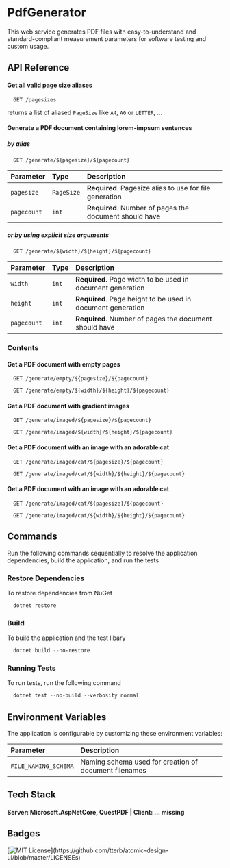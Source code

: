 # PdfGenerator

This web service generates PDF files with easy-to-understand and standard-compliant measurement parameters for software testing and custom usage.

## API Reference

#### Get all valid page size aliases

```http
  GET /pagesizes
```
returns a list of aliased `PageSize` like `A4`, `A0` or `LETTER`, ...

#### Generate a PDF document containing lorem-impsum sentences

##### by alias

```http
  GET /generate/${pagesize}/${pagecount}
```

| Parameter | Type     | Description                       |
| :-------- | :------- | :-------------------------------- |
| `pagesize`      | `PageSize` | **Required**. Pagesize alias to use for file generation |
| `pagecount`     | `int`    | **Required**. Number of pages the document should have |

##### or by using explicit size arguments
```http
  GET /generate/${width}/${height}/${pagecount}
```

| Parameter | Type     | Description                       |
| :-------- | :------- | :-------------------------------- |
| `width`      | `int` | **Required**. Page width to be used in document generation |
| `height`      | `int` | **Required**. Page height to be used in document generation |
| `pagecount`     | `int`    | **Required**. Number of pages the document should have |


### Contents

#### Get a PDF document with empty pages
```
  GET /generate/empty/${pagesize}/${pagecount}
```
```http
  GET /generate/empty/${width}/${height}/${pagecount}
```

#### Get a PDF document with gradient images
```http
  GET /generate/imaged/${pagesize}/${pagecount}
```
```http
  GET /generate/imaged/${width}/${height}/${pagecount}
```

#### Get a PDF document with an image with an adorable cat
```http
  GET /generate/imaged/cat/${pagesize}/${pagecount}
```
```http
  GET /generate/imaged/cat/${width}/${height}/${pagecount}
```

#### Get a PDF document with an image with an adorable cat
```http
  GET /generate/imaged/cat/${pagesize}/${pagecount}
```
```http
  GET /generate/imaged/cat/${width}/${height}/${pagecount}
```


## Commands
Run the following commands sequentially to resolve the application dependencies, build the application, and run the tests

### Restore Dependencies

To restore dependencies from NuGet

```powershell
  dotnet restore
```
### Build

To build the application and the test libary

```powershell
  dotnet build --no-restore
```

### Running Tests

To run tests, run the following command

```powershell
  dotnet test --no-build --verbosity normal
```

## Environment Variables

The application is configurable by customizing these environment variables:

| Parameter                     | Description                                             |
| :---------------------------- | :------------------------------------------------------ |
| `FILE_NAMING_SCHEMA`          | Naming schema used for creation of document filenames   | 

## Tech Stack

#### **Server:** Microsoft.AspNetCore, QuestPDF | **Client:** ... missing


## Badges

[![MIT License](https://img.shields.io/apm/l/atomic-design-ui.svg?)](https://github.com/tterb/atomic-design-ui/blob/master/LICENSEs)
